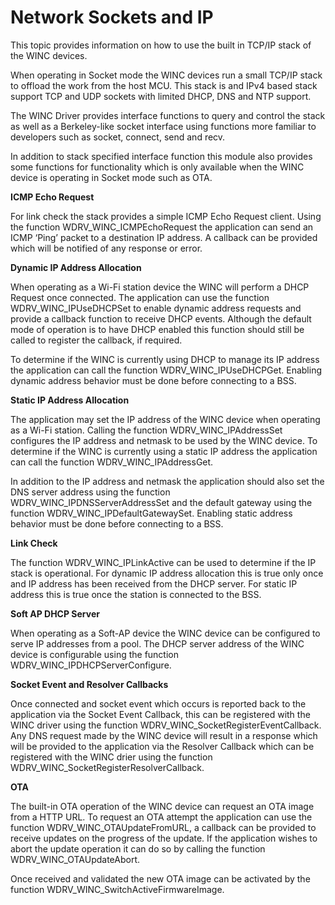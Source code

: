 # Network Sockets and IP

This topic provides information on how to use the built in TCP/IP stack of the WINC devices.

When operating in Socket mode the WINC devices run a small TCP/IP stack to offload the work from the host MCU. This stack is and IPv4 based stack support TCP and UDP sockets with limited DHCP, DNS and NTP support.

The WINC Driver provides interface functions to query and control the stack as well as a Berkeley-like socket interface using functions more familiar to developers such as socket, connect, send and recv.

In addition to stack specified interface function this module also provides some functions for functionality which is only available when the WINC device is operating in Socket mode such as OTA.

**ICMP Echo Request**

For link check the stack provides a simple ICMP Echo Request client. Using the function WDRV_WINC_ICMPEchoRequest the application can send an ICMP ‘Ping’ packet to a destination IP address. A callback can be provided which will be notified of any response or error.

**Dynamic IP Address Allocation**

When operating as a Wi-Fi station device the WINC will perform a DHCP Request once connected. The application can use the function WDRV_WINC_IPUseDHCPSet to enable dynamic address requests and provide a callback function to receive DHCP events. Although the default mode of operation is to have DHCP enabled this function should still be called to register the callback, if required.

To determine if the WINC is currently using DHCP to manage its IP address the application can call the function
WDRV_WINC_IPUseDHCPGet. Enabling dynamic address behavior must be done before connecting to a BSS.

**Static IP Address Allocation**

The application may set the IP address of the WINC device when operating as a Wi-Fi station. Calling the function WDRV_WINC_IPAddressSet configures the IP address and netmask to be used by the WINC device.
To determine if the WINC is currently using a static IP address the application can call the function WDRV_WINC_IPAddressGet.

In addition to the IP address and netmask the application should also set the DNS server address using the function WDRV_WINC_IPDNSServerAddressSet and the default gateway using the function WDRV_WINC_IPDefaultGatewaySet. Enabling static address behavior must be done before connecting to a BSS.

**Link Check**

The function WDRV_WINC_IPLinkActive can be used to determine if the IP stack is operational. For dynamic IP address allocation this is true only once and IP address has been received from the DHCP server. For static IP address this is true once the station is connected to the BSS.

**Soft AP DHCP Server**

When operating as a Soft-AP device the WINC device can be configured to serve IP addresses from a pool. The DHCP server address of the WINC device is configurable using the function WDRV_WINC_IPDHCPServerConfigure.

**Socket Event and Resolver Callbacks**

Once connected and socket event which occurs is reported back to the application via the Socket Event Callback, this can be registered with the WINC driver using the function WDRV_WINC_SocketRegisterEventCallback.
Any DNS request made by the WINC device will result in a response which will be provided to the application via the Resolver Callback which can be registered with the WINC drier using the function WDRV_WINC_SocketRegisterResolverCallback.

**OTA**

The built-in OTA operation of the WINC device can request an OTA image from a HTTP URL. To request an OTA attempt the application can use the function WDRV_WINC_OTAUpdateFromURL, a callback can be provided to receive updates on the progress of the update. If the application wishes to abort the update operation it can do so by calling the function WDRV_WINC_OTAUpdateAbort.

Once received and validated the new OTA image can be activated by the function WDRV_WINC_SwitchActiveFirmwareImage.